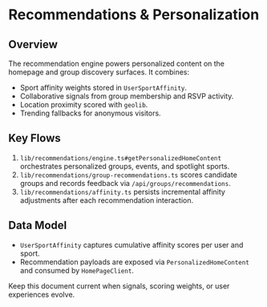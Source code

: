 # Recommendations & Personalization

## Overview

The recommendation engine powers personalized content on the homepage and group discovery surfaces. It combines:

- Sport affinity weights stored in `UserSportAffinity`.
- Collaborative signals from group membership and RSVP activity.
- Location proximity scored with `geolib`.
- Trending fallbacks for anonymous visitors.

## Key Flows

1. `lib/recommendations/engine.ts#getPersonalizedHomeContent` orchestrates personalized groups, events, and spotlight sports.
2. `lib/recommendations/group-recommendations.ts` scores candidate groups and records feedback via `/api/groups/recommendations`.
3. `lib/recommendations/affinity.ts` persists incremental affinity adjustments after each recommendation interaction.

## Data Model

- `UserSportAffinity` captures cumulative affinity scores per user and sport.
- Recommendation payloads are exposed via `PersonalizedHomeContent` and consumed by `HomePageClient`.

Keep this document current when signals, scoring weights, or user experiences evolve.
